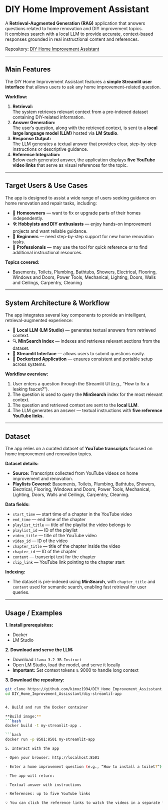 # DIY Home Improvement Assistant

A **Retrieval-Augmented Generation (RAG)** application that answers questions related to home renovation and DIY improvement topics.  
It combines search with a local LLM to provide accurate, context-based responses grounded in real instructional content and references.

Repository: [DIY Home Improvement Assistant](https://github.com/kimoz1994/DIY_Home_Improvement_Assisstant/tree/main)

---

## Main Features

The DIY Home Improvement Assistant features a **simple Streamlit user interface** that allows users to ask any home improvement–related question.  

**Workflow:**
1. **Retrieval:**  
   The system retrieves relevant context from a pre-indexed dataset containing DIY-related information.
2. **Answer Generation:**  
   The user’s question, along with the retrieved context, is sent to a **local large language model (LLM)** hosted via **LM Studio**.
3. **Response Output:**  
   The LLM generates a textual answer that provides clear, step-by-step instructions or descriptive guidance.
4. **Reference Integration:**  
   Below each generated answer, the application displays **five YouTube video links** that serve as visual references for the topic.

---

## Target Users & Use Cases

The app is designed to assist a wide range of users seeking guidance on home renovation and repair tasks, including:

- 🏡 **Homeowners** — want to fix or upgrade parts of their homes independently.  
- 🛠️ **Hobbyists and DIY enthusiasts** — enjoy hands-on improvement projects and want reliable guidance.  
- 🧰 **Beginners** — need step-by-step support for new home renovation tasks.  
- 👷 **Professionals** — may use the tool for quick reference or to find additional instructional resources.

**Topics covered:**  
- Basements, Toilets, Plumbing, Bathtubs, Showers, Electrical, Flooring, Windows and Doors, Power Tools, Mechanical, Lighting, Doors, Walls and Ceilings, Carpentry, Cleaning

---

## System Architecture & Workflow

The app integrates several key components to provide an intelligent, retrieval-augmented experience:

- 🧠 **Local LLM (LM Studio)** — generates textual answers from retrieved context.  
- 🔍 **MinSearch Index** — indexes and retrieves relevant sections from the dataset.  
- 💬 **Streamlit Interface** — allows users to submit questions easily.  
- 🐳 **Dockerized Application** — ensures consistent and portable setup across systems.

**Workflow overview:**
1. User enters a question through the Streamlit UI (e.g., “How to fix a leaking faucet?”).  
2. The question is used to query the **MinSearch** index for the most relevant context.  
3. The question and retrieved context are sent to the **local LLM**.  
4. The LLM generates an answer — textual instructions with **five reference YouTube links**.

---

## Dataset

The app relies on a curated dataset of **YouTube transcripts** focused on home improvement and renovation topics.

**Dataset details:**
- **Source:** Transcripts collected from YouTube videos on home improvement and renovation.  
- **Playlists Covered:** Basements, Toilets, Plumbing, Bathtubs, Showers, Electrical, Flooring, Windows and Doors, Power Tools, Mechanical, Lighting, Doors, Walls and Ceilings, Carpentry, Cleaning.  

**Data fields:**
- `start_time` — start time of a chapter in the YouTube video  
- `end_time` — end time of the chapter  
- `playlist_title` — title of the playlist the video belongs to  
- `playlist_id` — ID of the playlist  
- `video_title` — title of the YouTube video  
- `video_id` — ID of the video  
- `chapter_title` — title of the chapter inside the video  
- `chapter_id` — ID of the chapter  
- `content` — transcript text for the chapter  
- `clip_link` — YouTube link pointing to the chapter start  

**Indexing:**  
- The dataset is pre-indexed using **MinSearch**, with `chapter_title` and `content` used for semantic search, enabling fast retrieval for user queries.

---

## Usage / Examples

**1. Install prerequisites:**  
- Docker  
- LM Studio

**2. Download and serve the LLM:**  
- Download `Llama-3.2-3B-Instruct`  
- Open LM Studio, load the model, and serve it locally  
- **Important:** Set context tokens ≥ 9000 to handle long context  

**3. Download the repository:**  
```bash
git clone https://github.com/kimoz1994/DIY_Home_Improvement_Assisstant.git
cd DIY_Home_Improvement_Assisstant/diy-streamlit-app


4. Build and run the Docker container

**Build image:**
```bash
docker build -t my-streamlit-app .

```bash
docker run -p 8501:8501 my-streamlit-app

5. Interact with the app

- Open your browser: http://localhost:8501

- Enter a home improvement question (e.g., “How to install a toilet?”)

- The app will return:

- Textual answer with instructions

- References: up to five YouTube links

💡 You can click the reference links to watch the videos in a separate tab.
